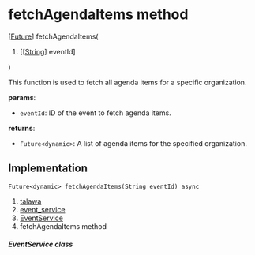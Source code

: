 
<div>

# fetchAgendaItems method

</div>


[[Future](https://api.flutter.dev/flutter/dart-core/Future-class.html)]
fetchAgendaItems(

1.  [[[String](https://api.flutter.dev/flutter/dart-core/String-class.md)]
    eventId]

)



This function is used to fetch all agenda items for a specific
organization.

**params**:

-   `eventId`: ID of the event to fetch agenda items.

**returns**:

-   `Future<dynamic>`: A list of agenda items for the specified
    organization.



## Implementation

``` language-dart
Future<dynamic> fetchAgendaItems(String eventId) async 
```







1.  [talawa](../../index.md)
2.  [event_service](../../services_event_service/)
3.  [EventService](../../services_event_service/EventService-class.md)
4.  fetchAgendaItems method

##### EventService class







